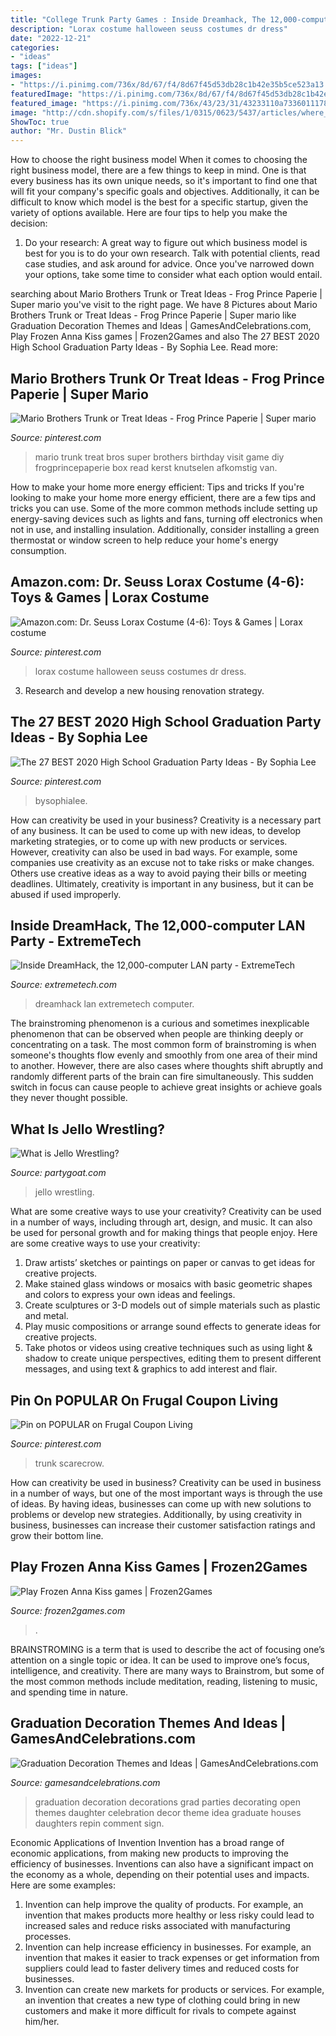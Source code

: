```yaml
---
title: "College Trunk Party Games : Inside Dreamhack, The 12,000-computer Lan Party"
description: "Lorax costume halloween seuss costumes dr dress"
date: "2022-12-21"
categories:
- "ideas"
tags: ["ideas"]
images:
- "https://i.pinimg.com/736x/8d/67/f4/8d67f45d53db28c1b42e35b5ce523a13.jpg"
featuredImage: "https://i.pinimg.com/736x/8d/67/f4/8d67f45d53db28c1b42e35b5ce523a13.jpg"
featured_image: "https://i.pinimg.com/736x/43/23/31/43233110a7336011178b7d1f9bfb7c05.jpg"
image: "http://cdn.shopify.com/s/files/1/0315/0623/5437/articles/where_to_do_jello_wrestling_1200x1200.jpg?v=1586234198"
ShowToc: true
author: "Mr. Dustin Blick"
---
```



How to choose the right business model
When it comes to choosing the right business model, there are a few things to keep in mind. One is that every business has its own unique needs, so it's important to find one that will fit your company's specific goals and objectives. Additionally, it can be difficult to know which model is the best for a specific startup, given the variety of options available. Here are four tips to help you make the decision: 
1) Do your research: A great way to figure out which business model is best for you is to do your own research. Talk with potential clients, read case studies, and ask around for advice. Once you've narrowed down your options, take some time to consider what each option would entail.

	

		
searching about Mario Brothers Trunk or Treat Ideas - Frog Prince Paperie | Super mario you've visit to the right page. We have 8 Pictures about Mario Brothers Trunk or Treat Ideas - Frog Prince Paperie | Super mario like Graduation Decoration Themes and Ideas | GamesAndCelebrations.com, Play Frozen Anna Kiss games | Frozen2Games and also The 27 BEST 2020 High School Graduation Party Ideas - By Sophia Lee. Read more:
		
    
## Mario Brothers Trunk Or Treat Ideas - Frog Prince Paperie | Super Mario

<img loading=lazy src="https://i.pinimg.com/736x/03/65/2a/03652a2a811d0ca958ca7016732289d5.jpg" onerror="this.onerror=null;this.src='https://tse3.mm.bing.net/th?id=OIP.aaUTtvNivNxvSIn8JJHxywHaLI&amp;pid=15.1';" alt="Mario Brothers Trunk or Treat Ideas - Frog Prince Paperie | Super mario">

_Source: pinterest.com_

>mario trunk treat bros super brothers birthday visit game diy frogprincepaperie box read kerst knutselen afkomstig van. 

	

How to make your home more energy efficient: Tips and tricks
If you're looking to make your home more energy efficient, there are a few tips and tricks you can use. Some of the more common methods include setting up energy-saving devices such as lights and fans, turning off electronics when not in use, and installing insulation. Additionally, consider installing a green thermostat or window screen to help reduce your home's energy consumption.

    
## Amazon.com: Dr. Seuss Lorax Costume (4-6): Toys &amp; Games | Lorax Costume

<img loading=lazy src="https://i.pinimg.com/736x/31/d3/a0/31d3a06b21b3008e31920fba25a7dbc0--lorax-costume-carnival-dress.jpg" onerror="this.onerror=null;this.src='https://tse3.mm.bing.net/th?id=OIP._-53T2qxTu0SFfo7jeOduwHaOj&amp;pid=15.1';" alt="Amazon.com: Dr. Seuss Lorax Costume (4-6): Toys &amp; Games | Lorax costume">

_Source: pinterest.com_

>lorax costume halloween seuss costumes dr dress. 

	

3. Research and develop a new housing renovation strategy.

    
## The 27 BEST 2020 High School Graduation Party Ideas - By Sophia Lee

<img loading=lazy src="https://i.pinimg.com/736x/43/23/31/43233110a7336011178b7d1f9bfb7c05.jpg" onerror="this.onerror=null;this.src='https://tse1.mm.bing.net/th?id=OIP.cXklo419Y21Qa8He4evzGQHaLH&amp;pid=15.1';" alt="The 27 BEST 2020 High School Graduation Party Ideas - By Sophia Lee">

_Source: pinterest.com_

>bysophialee. 

	

How can creativity be used in your business?
Creativity is a necessary part of any business. It can be used to come up with new ideas, to develop marketing strategies, or to come up with new products or services. However, creativity can also be used in bad ways. For example, some companies use creativity as an excuse not to take risks or make changes. Others use creative ideas as a way to avoid paying their bills or meeting deadlines. Ultimately, creativity is important in any business, but it can be abused if used improperly.

    
## Inside DreamHack, The 12,000-computer LAN Party - ExtremeTech

<img loading=lazy src="https://www.extremetech.com/wp-content/uploads/2011/11/dreamhack-night-shot.jpg" onerror="this.onerror=null;this.src='https://tse4.mm.bing.net/th?id=OIP.OwjuEid98KZMwnp2lJLgQwHaDV&amp;pid=15.1';" alt="Inside DreamHack, the 12,000-computer LAN party - ExtremeTech">

_Source: extremetech.com_

>dreamhack lan extremetech computer. 

	

The brainstroming phenomenon is a curious and sometimes inexplicable phenomenon that can be observed when people are thinking deeply or concentrating on a task. The most common form of brainstroming is when someone's thoughts flow evenly and smoothly from one area of their mind to another. However, there are also cases where thoughts shift abruptly and randomly different parts of the brain can fire simultaneously. This sudden switch in focus can cause people to achieve great insights or achieve goals they never thought possible.

    
## What Is Jello Wrestling?

<img loading=lazy src="http://cdn.shopify.com/s/files/1/0315/0623/5437/articles/where_to_do_jello_wrestling_1200x1200.jpg?v=1586234198" onerror="this.onerror=null;this.src='https://tse4.mm.bing.net/th?id=OIP.zn_boyd3SzUSybFSrzBOFAHaE8&amp;pid=15.1';" alt="What is Jello Wrestling?">

_Source: partygoat.com_

>jello wrestling. 

	

What are some creative ways to use your creativity?
Creativity can be used in a number of ways, including through art, design, and music. It can also be used for personal growth and for making things that people enjoy. Here are some creative ways to use your creativity: 
1. Draw artists’ sketches or paintings on paper or canvas to get ideas for creative projects. 
2. Make stained glass windows or mosaics with basic geometric shapes and colors to express your own ideas and feelings. 
3. Create sculptures or 3-D models out of simple materials such as plastic and metal. 
4. Play music compositions or arrange sound effects to generate ideas for creative projects. 
5. Take photos or videos using creative techniques such as using light & shadow to create unique perspectives, editing them to present different messages, and using text & graphics to add interest and flair.

    
## Pin On POPULAR On Frugal Coupon Living

<img loading=lazy src="https://i.pinimg.com/736x/8d/67/f4/8d67f45d53db28c1b42e35b5ce523a13.jpg" onerror="this.onerror=null;this.src='https://tse1.mm.bing.net/th?id=OIP.7g7scDqb9S4f8rLejnVgSwHaNT&amp;pid=15.1';" alt="Pin on POPULAR on Frugal Coupon Living">

_Source: pinterest.com_

>trunk scarecrow. 

	

How can creativity be used in business?
Creativity can be used in business in a number of ways, but one of the most important ways is through the use of ideas. By having ideas, businesses can come up with new solutions to problems or develop new strategies. Additionally, by using creativity in business, businesses can increase their customer satisfaction ratings and grow their bottom line.

    
## Play Frozen Anna Kiss Games | Frozen2Games

<img loading=lazy src="https://media.frozen2games.com/images/300/frozen-anna-kiss14927464678229.jpg" onerror="this.onerror=null;this.src='https://tse4.mm.bing.net/th?id=OIP.skGGEp_CcxJuMQ7GCkIxmgAAAA&amp;pid=15.1';" alt="Play Frozen Anna Kiss games | Frozen2Games">

_Source: frozen2games.com_

>. 

	

BRAINSTROMING is a term that is used to describe the act of focusing one’s attention on a single topic or idea. It can be used to improve one’s focus, intelligence, and creativity. There are many ways to Brainstrom, but some of the most common methods include meditation, reading, listening to music, and spending time in nature.

    
## Graduation Decoration Themes And Ideas | GamesAndCelebrations.com

<img loading=lazy src="http://www.gamesandcelebrations.com/wp-content/uploads/2017/03/Graduation-Decorations.jpg" onerror="this.onerror=null;this.src='https://tse1.mm.bing.net/th?id=OIP.IfYv3gnFRV0aDjTg9V_IkgHaFj&amp;pid=15.1';" alt="Graduation Decoration Themes and Ideas | GamesAndCelebrations.com">

_Source: gamesandcelebrations.com_

>graduation decoration decorations grad parties decorating open themes daughter celebration decor theme idea graduate houses daughters repin comment sign. 

	

Economic Applications of Invention
Invention has a broad range of economic applications, from making new products to improving the efficiency of businesses. Inventions can also have a significant impact on the economy as a whole, depending on their potential uses and impacts. Here are some examples: 
1. Invention can help improve the quality of products. For example, an invention that makes products more healthy or less risky could lead to increased sales and reduce risks associated with manufacturing processes. 
2. Invention can help increase efficiency in businesses. For example, an invention that makes it easier to track expenses or get information from suppliers could lead to faster delivery times and reduced costs for businesses. 
3. Invention can create new markets for products or services. For example, an invention that creates a new type of clothing could bring in new customers and make it more difficult for rivals to compete against him/her.

